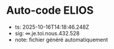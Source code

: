 # Auto-code ELIOS
- ts: 2025-10-16T14:18:46.248Z
- sig: ∞.je.toi.nous.432.528
- note: fichier généré automatiquement